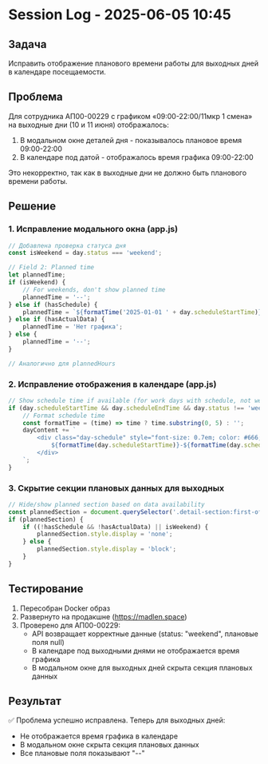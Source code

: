 # Session Log - 2025-06-05 10:45

## Задача
Исправить отображение планового времени работы для выходных дней в календаре посещаемости.

## Проблема
Для сотрудника АП00-00229 с графиком «09:00-22:00/11мкр 1 смена» на выходные дни (10 и 11 июня) отображалось:
1. В модальном окне деталей дня - показывалось плановое время 09:00-22:00
2. В календаре под датой - отображалось время графика 09:00-22:00

Это некорректно, так как в выходные дни не должно быть планового времени работы.

## Решение

### 1. Исправление модального окна (app.js)
```javascript
// Добавлена проверка статуса дня
const isWeekend = day.status === 'weekend';

// Field 2: Planned time
let plannedTime;
if (isWeekend) {
    // For weekends, don't show planned time
    plannedTime = '--';
} else if (hasSchedule) {
    plannedTime = `${formatTime('2025-01-01 ' + day.scheduleStartTime)} - ${formatTime('2025-01-01 ' + day.scheduleEndTime)}`;
} else if (hasActualData) {
    plannedTime = 'Нет графика';
} else {
    plannedTime = '--';
}

// Аналогично для plannedHours
```

### 2. Исправление отображения в календаре (app.js)
```javascript
// Show schedule time if available (for work days with schedule, not weekends)
if (day.scheduleStartTime && day.scheduleEndTime && day.status !== 'weekend') {
    // Format schedule time
    const formatTime = (time) => time ? time.substring(0, 5) : '';
    dayContent += `
        <div class="day-schedule" style="font-size: 0.7em; color: #666; margin-top: 2px;">
            ${formatTime(day.scheduleStartTime)}-${formatTime(day.scheduleEndTime)}
        </div>
    `;
}
```

### 3. Скрытие секции плановых данных для выходных
```javascript
// Hide/show planned section based on data availability
const plannedSection = document.querySelector('.detail-section:first-of-type');
if (plannedSection) {
    if ((!hasSchedule && !hasActualData) || isWeekend) {
        plannedSection.style.display = 'none';
    } else {
        plannedSection.style.display = 'block';
    }
}
```

## Тестирование
1. Пересобран Docker образ
2. Развернуто на продакшне (https://madlen.space)
3. Проверено для АП00-00229:
   - API возвращает корректные данные (status: "weekend", плановые поля null)
   - В календаре под выходными днями не отображается время графика
   - В модальном окне для выходных дней скрыта секция плановых данных

## Результат
✅ Проблема успешно исправлена. Теперь для выходных дней:
- Не отображается время графика в календаре
- В модальном окне скрыта секция плановых данных
- Все плановые поля показывают "--"